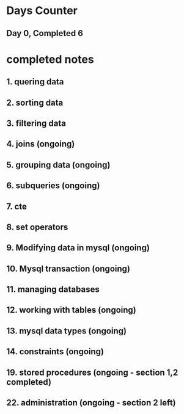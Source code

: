 # Days Counter

## Day 0, Completed 6

# completed notes

## 1. quering data

## 2. sorting data

## 3. filtering data

## 4. joins (ongoing)

## 5. grouping data (ongoing)

## 6. subqueries (ongoing)

## 7. cte

## 8. set operators

## 9. Modifying data in mysql (ongoing)

## 10. Mysql transaction (ongoing)

## 11. managing databases

## 12. working with tables (ongoing)

## 13. mysql data types (ongoing)

## 14. constraints (ongoing)

## 19. stored procedures (ongoing - section 1,2 completed)

## 22. administration (ongoing - section 2 left)

